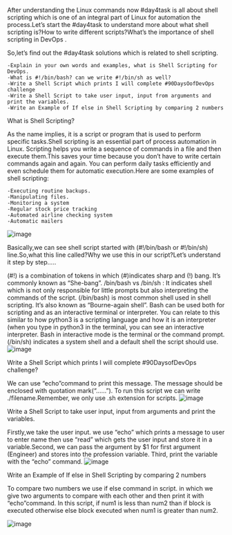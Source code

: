After understanding the Linux commands now #day4task is all about shell scripting which is one of an integral part of Linux for automation the process.Let’s start the #day4task to understand more about what shell scripting is?How to write different scripts?What’s the importance of shell scripting in DevOps .

So,let’s find out the #day4task solutions which is related to shell scripting.

    -Explain in your own words and examples, what is Shell Scripting for DevOps.
    -What is #!/bin/bash? can we write #!/bin/sh as well?
    -Write a Shell Script which prints I will complete #90DaysOofDevOps challenge
    -Write a Shell Script to take user input, input from arguments and print the variables.
    -Write an Example of If else in Shell Scripting by comparing 2 numbers

What is Shell Scripting?

As the name implies, it is a script or program that is used to perform specific tasks.Shell scripting is an essential part of process automation in Linux. Scripting helps you write a sequence of commands in a file and then execute them.This saves your time because you don’t have to write certain commands again and again. You can perform daily tasks efficiently and even schedule them for automatic execution.Here are some examples of shell scripting:

    -Executing routine backups.
    -Manipulating files.
    -Monitoring a system
    -Regular stock price tracking
    -Automated airline checking system
    -Automatic mailers
    
   
   
   ![image](https://user-images.githubusercontent.com/91723005/225741466-dc0b2d3c-51ef-4e49-ae06-e2323a9b794a.png)


Basically,we can see shell script started with (#!/bin/bash or #!/bin/sh) line.So,what this line called?Why we use this in our script?Let’s understand it step by step…..

 (#!) is a combination of tokens in which (#)indicates sharp and (!) bang. It’s commonly known as “She-bang”.
  /bin/bash vs /bin/sh : It indicates shell which is not only responsible for little prompts but also interpreting the commands of the script. (/bin/bash) is most common shell used in shell scripting. It’s also known as “Bourne-again shell”. Bash can be used both for scripting and as an interactive terminal or interpreter. You can relate to this similar to how python3 is a scripting language and how it is an interpreter (when you type in python3 in the terminal, you can see an interactive interpreter. Bash in interactive mode is the terminal or the command prompt.(/bin/sh) indicates a system shell and a default shell the script should use.
    ![image](https://user-images.githubusercontent.com/91723005/225741727-57eb37d5-a7c4-46b2-8d73-b2b8cc0fa80f.png)


Write a Shell Script which prints I will complete #90DaysofDevOps challenge?

We can use “echo”command to print this message. The message should be enclosed with quotation mark(“……”). To run this script we can write ./filename.Remember, we only use .sh extension for scripts.
![image](https://user-images.githubusercontent.com/91723005/225741777-a7c997b9-82c0-4bc1-9dc9-d3d5a7ccc85c.png)


Write a Shell Script to take user input, input from arguments and print the variables.

Firstly,we take the user input. we use “echo” which prints a message to user to enter name then use “read” which gets the user input and store it in a variable.Second, we can pass the argument by $1 for first argument (Engineer) and stores into the profession variable. Third, print the variable with the “echo” command.
![image](https://user-images.githubusercontent.com/91723005/225741862-e859dae2-5e98-4364-b01b-13b657c1facf.png)

Write an Example of If else in Shell Scripting by comparing 2 numbers

To compare two numbers we use if else command in script. in which we give two arguments to compare with each other and then print it with “echo”command. In this script, if num1 is less than num2 than if block is executed otherwise else block executed when num1 is greater than num2.

![image](https://user-images.githubusercontent.com/91723005/225741905-a8043ff5-e5d0-4087-9c1e-22dfa37a38a2.png)
